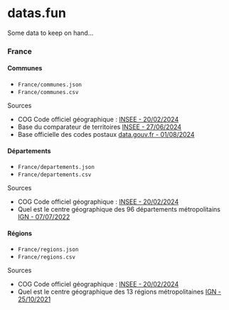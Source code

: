 # datas.fun

Some data to keep on hand...

### France

#### Communes

-   `France/communes.json`
-   `France/communes.csv`

Sources

-   COG Code officiel géographique : [INSEE - 20/02/2024](https://www.insee.fr/fr/information/7766585)
-   Base du comparateur de territoires [INSEE - 27/06/2024](https://www.insee.fr/fr/statistiques/2521169)
-   Base officielle des codes postaux [data.gouv.fr - 01/08/2024 ](https://www.data.gouv.fr/fr/datasets/base-officielle-des-codes-postaux/)

#### Départements

-   `France/departements.json`
-   `France/departements.csv`

Sources

-   COG Code officiel géographique : [INSEE - 20/02/2024](https://www.insee.fr/fr/information/7766585)
-   Quel est le centre géographique des 96 départements métropolitains [IGN - 07/07/2022](https://www.ign.fr/reperes/centre-geographique-des-departements-metropolitains)

#### Régions

-   `France/regions.json`
-   `France/regions.csv`

Sources

-   COG Code officiel géographique : [INSEE - 20/02/2024](https://www.insee.fr/fr/information/7766585)
-   Quel est le centre géographique des 13 régions métropolitaines [IGN - 25/10/2021](https://www.ign.fr/reperes/centre-geographique-des-regions-metropolitaines)
